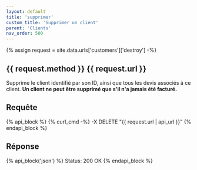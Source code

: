 ```yaml
---
layout: default
title: 'supprimer'
custom_title: 'Supprimer un client'
parent: 'Clients'
nav_order: 500
---
```

{% assign request = site.data.urls['customers']['destroy'] -%}
## {{ request.method }} {{ request.url }}

Supprime le client identifié par son ID, ainsi que tous les devis associés à ce client.
<strong>Un client ne peut être supprimé que s'il n'a jamais été facturé.</strong>

## Requête

{% api_block %}
  {% curl_cmd -%}
  -X DELETE "{{ request.url | api_url }}"
{% endapi_block %}

## Réponse

{% api_block('json') %}
Status: 200 OK
{% endapi_block %}
